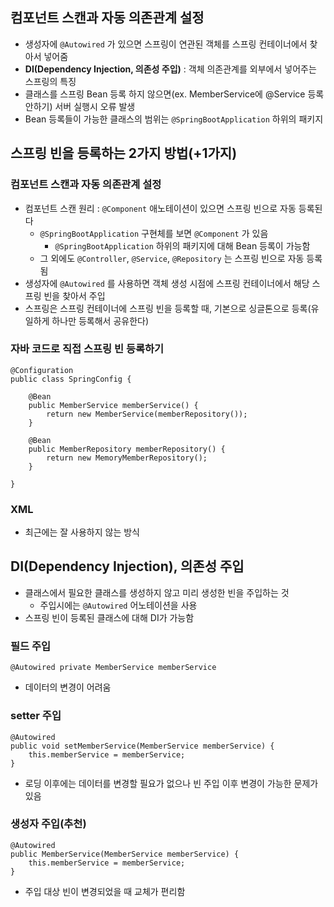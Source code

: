 ## 컴포넌트 스캔과 자동 의존관계 설정
+ 생성자에 `@Autowired` 가 있으면 스프링이 연관된 객체를 스프링 컨테이너에서 찾아서 넣어줌
+ **DI(Dependency Injection, 의존성 주입)** : 객체 의존관계를 외부에서 넣어주는 스프링의 특징
+ 클래스를 스프링 Bean 등록 하지 않으면(ex. MemberService에 @Service 등록 안하기) 서버 실행시 오류 발생
+ Bean 등록들이 가능한 클래스의 범위는 `@SpringBootApplication` 하위의 패키지

## 스프링 빈을 등록하는 2가지 방법(+1가지)
### 컴포넌트 스캔과 자동 의존관계 설정
+ 컴포넌트 스캔 원리 : `@Component` 애노테이션이 있으면 스프링 빈으로 자동 등록된다
  + `@SpringBootApplication` 구현체를 보면 `@Component` 가 있음
    + `@SpringBootApplication` 하위의 패키지에 대해 Bean 등록이 가능함
  + 그 외에도 `@Controller`, `@Service`, `@Repository` 는 스프링 빈으로 자동 등록됨
+ 생성자에 `@Autowired` 를 사용하면 객체 생성 시점에 스프링 컨테이너에서 해당 스프링 빈을 찾아서 주입
+ 스프링은 스프링 컨테이너에 스프링 빈을 등록할 때, 기본으로 싱글톤으로 등록(유일하게 하나만 등록해서 공유한다)


### 자바 코드로 직접 스프링 빈 등록하기
```
@Configuration
public class SpringConfig {

    @Bean
    public MemberService memberService() {
        return new MemberService(memberRepository());
    }

    @Bean
    public MemberRepository memberRepository() {
        return new MemoryMemberRepository();
    }

}
```

### XML
+ 최근에는 잘 사용하지 않는 방식

## DI(Dependency Injection), 의존성 주입
+ 클래스에서 필요한 클래스를 생성하지 않고 미리 생성한 빈을 주입하는 것
  + 주입시에는 `@Autowired` 어노테이션을 사용
+ 스프링 빈이 등록된 클래스에 대해 DI가 가능함

### 필드 주입
```
@Autowired private MemberService memberService
```
+ 데이터의 변경이 어려움

### setter 주입
```
@Autowired
public void setMemberService(MemberService memberService) {
    this.memberService = memberService;
}
```
+ 로딩 이후에는 데이터를 변경할 필요가 없으나 빈 주입 이후 변경이 가능한 문제가 있음

### 생성자 주입(추천)
```
@Autowired
public MemberService(MemberService memberService) {
    this.memberService = memberService;
}
```
+ 주입 대상 빈이 변경되었을 때 교체가 편리함